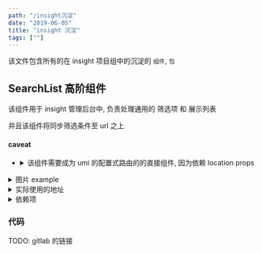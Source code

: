 ```yaml
---
path: "/insight沉淀"
date: "2019-06-05"
title: "insight 沉淀"
tags: [""]
---
```


该文件包含所有的在 insight 项目组中的沉淀的 `组件`, `包`

## SearchList 高阶组件

该组件用于 insight 管理后台中, 负责处理通用的 筛选项 和 展示列表

并且该组件将同步筛选条件至 url 之上

#### caveat

* <details><summary>该组件需要成为 umi 的配置式路由的的直接组件, 因为依赖 location props</summary><image src="https://i.loli.net/2019/06/10/5cfe115e92a9f52062.png" /><details>

<details>
  <summary>图片 example</summary>
  <image src="https://i.loli.net/2019/06/05/5cf770011c7a420747.png" />
</details>
<details>
  <summary>实际使用的地址</summary>
  TODO:
</details>

<details>
  <summary>依赖项</summary>
  <ul>
    <li>react</li>
    <li>react-dom</li>
    <li>dva</li>
    <li>antd</li>
    <li>moment</li>
    <li>history</li>
    <li>insight 项目常量 TABLE_DEFAULT_PAGE_SIZE</li>
    <li>前后端交互规范</li>
  </ul>
</details>

### 代码

TODO: gitlab 的链接
